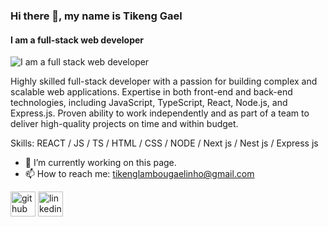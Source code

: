 ### Hi there 👋, my name is Tikeng Gael
#### I am a full-stack web developer
![I am a full stack web developer](https://i.imghippo.com/files/1706267927.png)

Highly skilled full-stack developer with a passion for building complex and scalable web applications. Expertise
in both front-end and back-end technologies, including JavaScript, TypeScript, React, Node.js, and Express.js. Proven
ability to work independently and as part of a team to deliver high-quality projects on time and within budget.

Skills: REACT / JS / TS / HTML / CSS / NODE / Next js / Nest js / Express js

- 🔭 I’m currently working on this page. 
- 📫 How to reach me: tikenglambougaelinho@gmail.com 


[<img src='https://cdn.jsdelivr.net/npm/simple-icons@3.0.1/icons/github.svg' alt='github' height='40'>](https://github.com/https://github.com/GaelTikeng)  [<img src='https://cdn.jsdelivr.net/npm/simple-icons@3.0.1/icons/linkedin.svg' alt='linkedin' height='40'>](https://www.linkedin.com/in/gaeltikeng/)  

